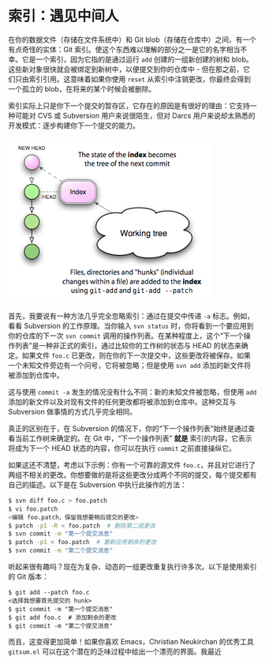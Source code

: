 # 索引：遇见中间人

在你的数据文件（存储在文件系统中）和 Git blob（存储在仓库中）之间，有一个有点奇怪的实体：Git 索引。使这个东西难以理解的部分之一是它的名字相当不幸。它是一个索引，因为它指的是通过运行 `add` 创建的一组新创建的树和 blob。这些新对象很快就会被绑定到新树中，以便提交到你的仓库中 - 但在那之前，它们只由索引引用。这意味着如果你使用 `reset` 从索引中注销更改，你最终会得到一个孤立的 blob，在将来的某个时候会被删除。

索引实际上只是你下一个提交的暂存区，它存在的原因是有很好的理由：它支持一种可能对 CVS 或 Subversion 用户来说很陌生，但对 Darcs 用户来说却太熟悉的开发模式：逐步构建你下一个提交的能力。

![索引](../../../images/git-from-the-bottom-up/the-index.png)

首先，我要说有一种方法几乎完全忽略索引：通过在提交中传递 `-a` 标志。例如，看看 Subversion 的工作原理。当你输入 `svn status` 时，你将看到一个要应用到你的仓库的下一次 `svn commit` 调用的操作列表。在某种程度上，这个“下一个操作列表”是一种非正式的索引，通过比较你的工作树的状态与 HEAD 的状态来确定。如果文件 `foo.c` 已更改，则在你的下一次提交中，这些更改将被保存。如果一个未知文件旁边有一个问号，它将被忽略；但是使用 `svn add` 添加的新文件将被添加到仓库中。

这与使用 `commit -a` 发生的情况没有什么不同：新的未知文件被忽略，但使用 `add` 添加的新文件以及对现有文件的任何更改都将被添加到仓库中。这种交互与 Subversion 做事情的方式几乎完全相同。

真正的区别在于，在 Subversion 的情况下，你的“下一个操作列表”始终是通过查看当前工作树来确定的。在 Git 中，“下一个操作列表” **就是** 索引的内容，它表示将成为下一个 HEAD 状态的内容，你可以在执行 `commit` 之前直接操纵它。

如果这还不清楚，考虑以下示例：你有一个可靠的源文件 `foo.c`，并且对它进行了两组不相关的更改。你想要做的是将这些更改分成两个不同的提交，每个提交都有自己的描述。以下是在 Subversion 中执行此操作的方法：

```bash
$ svn diff foo.c > foo.patch
$ vi foo.patch
<编辑 foo.patch，保留我想要稍后提交的更改>
$ patch -p1 -R < foo.patch  # 删除第二组更改
$ svn commit -m "第一个提交消息"
$ patch -p1 < foo.patch  # 重新应用剩余的更改
$ svn commit -m "第二个提交消息"
```

听起来很有趣吗？现在为复杂、动态的一组更改重复执行许多次。以下是使用索引的 Git 版本：

```
$ git add --patch foo.c
<选择我想要首先提交的 hunk>
$ git commit -m "第一个提交消息"
$ git add foo.c  # 添加剩余的更改
$ git commit -m "第二个提交消息"
```

而且，这变得更加简单！如果你喜欢 Emacs，Christian Neukirchan 的优秀工具 `gitsum.el` 可以在这个潜在的乏味过程中给出一个漂亮的界面。我最近
